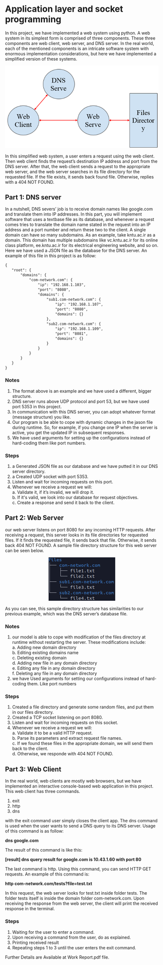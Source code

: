 # Application layer and socket programming

In this project, we have implemented a web system using python. A web system in its simplest form is comprised of three components. These three components are web client, web server, and DNS server. In the real world, each of the mentioned components is an intricate software system with enormous implementation considerations, but here we have implemented a simplified version of these systems.

<p align="center">
 <img src="Images/Overall%20System.png" >
</p>

In this simplified web system, a user enters a request using the web client. Then web client finds the request’s destination IP address and port from the DNS server. After that, the web client sends a request to the appropriate web server, and the web server searches in its file directory for the requested file. If the file exists, it sends back found file. Otherwise, replies with a 404 NOT FOUND.

## Part 1: DNS server
In a nutshell, DNS severs’ job is to receive domain names like google.com and translate them into IP addresses. In this part, you will implement software that uses a textbase file as its database, and whenever a request comes tries to translate the domain name stated in the request into an IP address and a port number and return these two to the client.
A single domain can have so many subdomains. As an example, take kntu.ac.ir as a domain. This domain has multiple subdomains like vc.kntu.ac.ir for its online class platform, ee.kntu.ac.ir for its electrical engineering website, and so on.
Here we have used a JSON file as the database for the DNS server. An example of this file in this project is as follow:

    {  
       "root": {  
           "domains": {  
               "com-network.com": {  
                   "ip": "192.168.1.103",  
                   "port": "8080",  
                   "domains": {
                       "sub1.com-network.com": {
                           "ip": "192.168.1.107",
                           "port": "8080",
                           "domains": {}
                       },
                       "sub2.com-network.com": {
                           "ip": "192.168.1.109",
                           "port": "8081",
                           "domains": {}
                       }
                   }
               }
           }
       }
    }

### Notes
1.	The format above is an example and we have used a different, bigger structure.
2.	DNS server runs above UDP protocol and port 53, but we have used port 5353 in this project.
3.	In communication with this DNS server, you can adopt whatever format (message structure) you like.
4.	Our program is be able to cope with dynamic changes in the jason file during runtime. So, for example, if you change one IP when the server is active, you get the updated IP in subsequent responses.
5.	We have used arguments for setting up the configurations instead of hard-coding them like port numbers.

### Steps
1.	a Generated JSON file as our database and we have putted it in our DNS server directory.
2.	a Created UDP socket with port 5353.
3.	Listen and wait for incoming requests on this port.
4.	Whenever we receive a request we will:  
  a.	Validate it, if it’s invalid, we will drop it.  
  b.	If it's valid, we look into our database for request objectives.  
  c.	Create a response and send it back to the client.  

## Part 2: Web Server
our web server listens on port 8080 for any incoming HTTP requests. After receiving a request, this server looks in its file directories for requested files. If it finds the requested file, it sends back that file. Otherwise, it sends back 404 NOT FOUND. A sample file directory structure for this web server can be seen below.
 
<p align="center">
 <img src="Images/Directory.png"  >
</p>

As you can see, this sample directory structure has similarities to our previous example, which was the DNS server’s database file.

### Notes
1.	our model is able to cope with modification of the files directory at runtime without restarting the server. These modifications include:  
  a.	Adding new domain directory  
  b.	Editing existing domains name  
  c.	Deleting existing domain  
  d.	Adding new file in any domain directory  
  e.	Editing any file in any domain directory  
  f.	Deleting any file in any domain directory  
2.	we have Used arguments for setting our configurations instead of hard-coding them. Like port numbers  

### Steps
1.	Created a file directory and generate some random files, and put them in our files directory.
2.	Created a TCP socket listening on port 8080.
3.	Listen and wait for incoming requests on this socket.
4.	Whenever we receive a request we will:  
  a.	Validate it to be a valid HTTP request.  
  b.	Parse its parameters and extract request file names.  
  c.	If we found these files in the appropriate domain, we will send them back to the client.  
  d.	Otherwise, we responde with 404 NOT FOUND.  


## Part 3: Web Client
In the real world, web clients are mostly web browsers, but we have implemented an interactive console-based web application in this project. This web client has three commands.
1.	exit
2.	http
3.	dns

with the exit command user simply closes the client app. The dns command is used when the user wants to send a DNS query to its DNS server. Usage of this command is as follow:

**dns google.com**

The result of this command is like this:

**[result] dns query result for google.com is 10.43.1.60 with port 80**

The last command is http. Using this command, you can send HTTP GET requests. An example of this command is:

**http com-network.com/tests?file=test.txt**

In this request, the web server looks for test.txt inside folder tests. The folder tests itself is inside the domain folder com-network.com. Upon receiving the response from the web server, the client will print the received response in the terminal.

### Steps
1.	Waiting for the user to enter a command.
2.	Upon receiving a command from the user, do as explained.
3.	Printing received result
4.	Repeating steps 1 to 3 until the user enters the exit command.

Further Details are Available at Work Report.pdf file.
